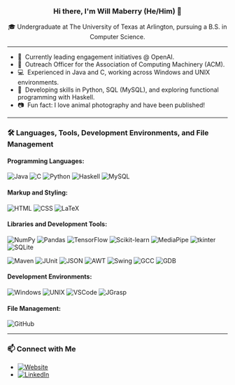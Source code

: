 ### <p align="center">Hi there, I'm Will Maberry (He/Him) 👋</p>

<p align="center">
  🎓 Undergraduate at The University of Texas at Arlington, pursuing a B.S. in Computer Science.
</p>

---

- 🤖 &nbsp;Currently leading engagement initiatives @ OpenAI.
- 📢 &nbsp;Outreach Officer for the Association of Computing Machinery (ACM).
- 💻 &nbsp;Experienced in Java and C, working across Windows and UNIX environments.
- 🌱 &nbsp;Developing skills in Python, SQL (MySQL), and exploring functional programming with Haskell.
- 📷 &nbsp;Fun fact: I love animal photography and have been published!

---

### 🛠 Languages, Tools, Development Environments, and File Management


#### Programming Languages:
![Java](https://img.shields.io/badge/Java-%23ED8B00.svg?style=flat&logo=java&logoColor=white)
![C](https://img.shields.io/badge/C-%2300599C.svg?style=flat&logo=c&logoColor=white)
![Python](https://img.shields.io/badge/Python-%233776AB.svg?style=flat&logo=python&logoColor=ffdd54)
![Haskell](https://img.shields.io/badge/Haskell-%235e5086.svg?style=flat&logo=haskell&logoColor=white)
![MySQL](https://img.shields.io/badge/MySQL-%234479A1.svg?style=flat&logo=mysql&logoColor=white)

#### Markup and Styling:
![HTML](https://img.shields.io/badge/HTML-%23E34F26.svg?style=flat&logo=html5&logoColor=white)
![CSS](https://img.shields.io/badge/CSS-%231572B6.svg?style=flat&logo=css3&logoColor=white)
![LaTeX](https://img.shields.io/badge/LaTeX-%23008080.svg?style=flat&logo=latex&logoColor=white)

#### Libraries and Development Tools:
![NumPy](https://img.shields.io/badge/NumPy-%23013243.svg?style=flat&logo=numpy&logoColor=white)
![Pandas](https://img.shields.io/badge/Pandas-%23150458.svg?style=flat&logo=pandas&logoColor=white)
![TensorFlow](https://img.shields.io/badge/TensorFlow-%23FF6F00.svg?style=flat&logo=tensorflow&logoColor=white)
![Scikit-learn](https://img.shields.io/badge/Scikit--learn-%23F7931E.svg?style=flat&logo=scikit-learn&logoColor=white)
![MediaPipe](https://img.shields.io/badge/MediaPipe-%23FF5722.svg?style=flat&logo=google&logoColor=white)
![tkinter](https://img.shields.io/badge/tkinter-%233776AB.svg?style=flat&logo=python&logoColor=white)
![SQLite](https://img.shields.io/badge/SQLite-%23003B57.svg?style=flat&logo=sqlite&logoColor=white)

![Maven](https://img.shields.io/badge/Maven-%23C71A36.svg?style=flat&logo=apachemaven&logoColor=white)
![JUnit](https://img.shields.io/badge/JUnit-%2325A162.svg?style=flat&logo=junit5&logoColor=white)
![JSON](https://img.shields.io/badge/JSON-%23000000.svg?style=flat&logo=json&logoColor=white)
![AWT](https://img.shields.io/badge/AWT-%2300599C.svg?style=flat)
![Swing](https://img.shields.io/badge/Swing-%23F7DF1E.svg?style=flat)
![GCC](https://img.shields.io/badge/GCC-%23D2691E.svg?style=flat&logo=gcc&logoColor=white)
![GDB](https://img.shields.io/badge/GDB-%2300599C.svg?style=flat)

#### Development Environments:
![Windows](https://img.shields.io/badge/Windows-%230078D6.svg?style=flat&logo=windows&logoColor=white)
![UNIX](https://img.shields.io/badge/UNIX-%23FCC624.svg?style=flat)
![VSCode](https://img.shields.io/badge/VS%20Code-%23007ACC.svg?style=flat&logo=visual-studio-code&logoColor=white)
![JGrasp](https://img.shields.io/badge/JGrasp-%234479A1.svg?style=flat)

#### File Management:
![GitHub](https://img.shields.io/badge/GitHub-%2312100E.svg?style=flat&logo=github&logoColor=white)

---

### 📫 Connect with Me

- [![Website](https://img.shields.io/badge/🌐%20My%20Website-%234285F4.svg?&style=flat)](https://dinosaur-oatmeal.github.io/)
- [![LinkedIn](https://img.shields.io/badge/LinkedIn-%230077B5.svg?style=flat&logo=linkedin&logoColor=white)](https://www.linkedin.com/in/yourprofile)
